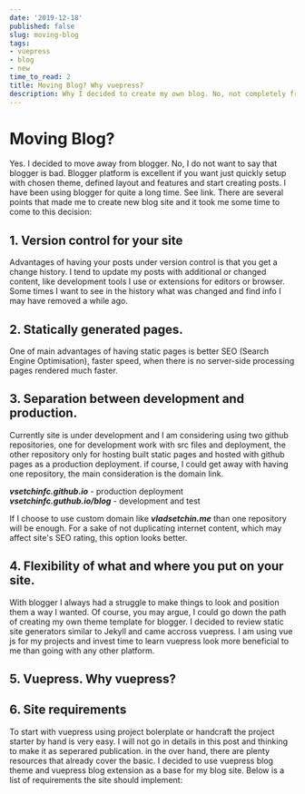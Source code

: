 ```yaml
---
date: '2019-12-18'
published: false
slug: moving-blog
tags:
- vuepress
- blog
- new
time_to_read: 2
title: Moving Blog? Why vuepress?
description: Why I decided to create my own blog. No, not completely from scratch...
---
```


# Moving Blog?

Yes. I decided to move away from blogger. No, I do not want to say that blogger is bad. Blogger platform is excellent if you want just quickly setup with chosen theme, defined layout and features and start creating posts. I have been using blogger for quite a long time. See link. There are several points that made me to create new blog site and it took me some time to come to this decision:

## 1. Version control for your site

Advantages of having your posts under version control is that you get a change history. I tend to update my posts with additional or changed content, like development tools I use or extensions for editors or browser. Some times I want to see in the history what was changed and find info I may have removed a while ago.

## 2. Statically generated pages.

One of main advantages of having static pages is better SEO (Search Engine Optimisation), faster speed, when there is no server-side processing pages rendered much faster.

## 3. Separation between development and production.

Currently site is under development and I am considering using two github repositories, one for development work with src files and deployment, the other repository only for hosting built static pages and hosted with github pages as a production deployment. if course, I could get away with having one repository, the main consideration is the domain link. 

***vsetchinfc.github.io*** - production deployment   
***vsetchinfc.guthub.io/blog*** - development and test 

If I choose to use custom domain like ***vladsetchin.me*** than one repository will be enough. For a sake of not duplicating internet content, which may affect site's SEO rating, this option looks better.

## 4. Flexibility of what and where you put on your site.

With blogger I always had a struggle to make things to look and position them a way I wanted. Of course, you may argue, I could go down the path of creating my own theme template for blogger. I decided to review static site generators similar to Jekyll and came accross vuepress. I am using vue js for my projects and invest time to learn vuepress look more beneficial to me than going with any other platform.

## 5. Vuepress. Why vuepress?



## 6. Site requirements

To start with vuepress using project bolerplate or handcraft the project starter by hand is very easy. I will not go in details in this post and thinking to make it as seperared publication. in the over hand, there are plenty resources that already cover the basic. I decided to use vuepress blog theme and vuepress blog extension as a base for my blog site. Below is a list of requirements the site should implement:




